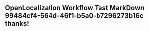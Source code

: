 <properties
ms.topic="hero-topic"
ms.test1="hero-topic"
ms.test2="test"/>

## OpenLocalization Workflow Test MarkDown 99484cf4-564d-46f1-b5a0-b7296273b16c thanks!
